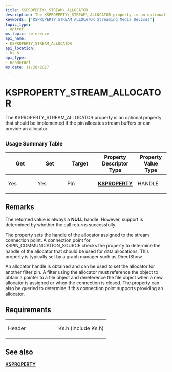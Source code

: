 ```yaml
---
title: KSPROPERTY\_STREAM\_ALLOCATOR
description: The KSPROPERTY\_STREAM\_ALLOCATOR property is an optional property that should be implemented if the pin allocates stream buffers or can provide an allocator
keywords: ["KSPROPERTY_STREAM_ALLOCATOR Streaming Media Devices"]
topic_type:
- apiref
ms.topic: reference
api_name:
- KSPROPERTY_STREAM_ALLOCATOR
api_location:
- ks.h
api_type:
- HeaderDef
ms.date: 11/28/2017
---
```


# KSPROPERTY\_STREAM\_ALLOCATOR


The KSPROPERTY\_STREAM\_ALLOCATOR property is an optional property that should be implemented if the pin allocates stream buffers or can provide an allocator

## <span id="ddk_ksproperty_stream_allocator_ks"></span><span id="DDK_KSPROPERTY_STREAM_ALLOCATOR_KS"></span>


### Usage Summary Table

<table>
<colgroup>
<col width="20%" />
<col width="20%" />
<col width="20%" />
<col width="20%" />
<col width="20%" />
</colgroup>
<thead>
<tr class="header">
<th>Get</th>
<th>Set</th>
<th>Target</th>
<th>Property Descriptor Type</th>
<th>Property Value Type</th>
</tr>
</thead>
<tbody>
<tr class="odd">
<td><p>Yes</p></td>
<td><p>Yes</p></td>
<td><p>Pin</p></td>
<td><p><a href="/windows-hardware/drivers/stream/ksproperty-structure" data-raw-source="[&lt;strong&gt;KSPROPERTY&lt;/strong&gt;](./ksproperty-structure.md)"><strong>KSPROPERTY</strong></a></p></td>
<td><p>HANDLE</p></td>
</tr>
</tbody>
</table>

 

## Remarks

The returned value is always a **NULL** handle. However, support is determined by whether the call returns successfully.

The property sets the handle of the allocator assigned to the stream connection point. A connection point for KSPIN\_COMMUNICATION\_SOURCE checks the property to determine the handle of the allocator that should be used for data allocations. This property is typically set by a graph manager such as DirectShow.

An allocator handle is obtained and can be used to set the allocator for another filter pin. A filter using the allocator must reference the object to obtain a pointer to a file object and dereference the file object when a new allocator is assigned or when the connection is closed. The property can also be queried to determine if this connection point supports providing an allocator.

## Requirements

<table>
<colgroup>
<col width="50%" />
<col width="50%" />
</colgroup>
<tbody>
<tr class="odd">
<td><p>Header</p></td>
<td>Ks.h (include Ks.h)</td>
</tr>
</tbody>
</table>

## See also


[**KSPROPERTY**](ksproperty-structure.md)
